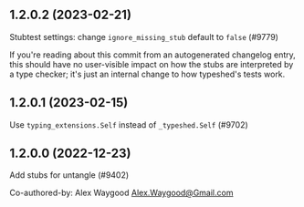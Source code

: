 ## 1.2.0.2 (2023-02-21)

Stubtest settings: change `ignore_missing_stub` default to `false` (#9779)

If you're reading about this commit from an autogenerated changelog entry, this should have no user-visible impact on how the stubs are interpreted by a type checker; it's just an internal change to how typeshed's tests work.

## 1.2.0.1 (2023-02-15)

Use `typing_extensions.Self` instead of `_typeshed.Self` (#9702)

## 1.2.0.0 (2022-12-23)

Add stubs for untangle (#9402)

Co-authored-by: Alex Waygood <Alex.Waygood@Gmail.com>

